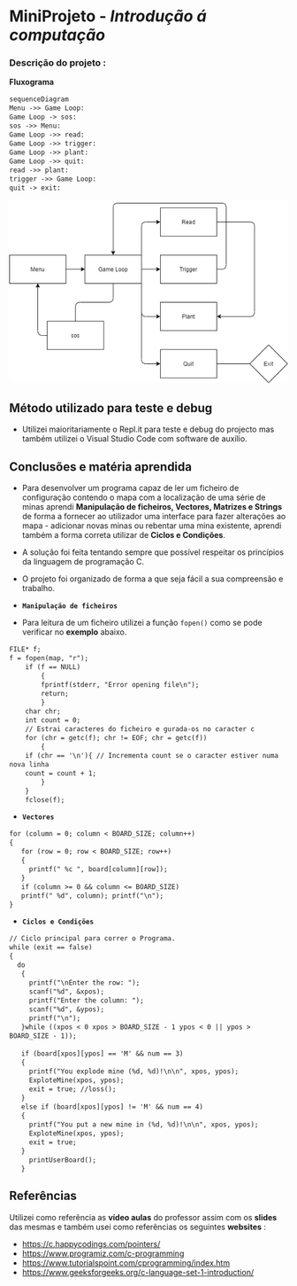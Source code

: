 ﻿# MiniProjeto - ***Introdução á computação***
### Descrição do projeto :
**Fluxograma**
```mermaid
sequenceDiagram
Menu ->> Game Loop: 
Game Loop -> sos: 
sos ->> Menu: 
Game Loop ->> read: 
Game Loop ->> trigger:   
Game Loop ->> plant: 
Game Loop ->> quit: 
read ->> plant: 
trigger ->> Game Loop:   
quit -> exit: 
```
![image](Diagrama_UML_MiniProjeto.png)


## Método utilizado para teste e debug
-   Utilizei maioritariamente o Repl.it para teste e debug do projecto mas também utilizei o Visual Studio Code com software de auxílio.


## Conclusões e matéria aprendida
-   Para desenvolver um programa capaz de ler um ficheiro de configuração contendo o mapa com a localização de uma série de minas aprendi **Manipulação de ficheiros, Vectores, Matrizes e Strings** de forma a fornecer ao utilizador uma interface para fazer alterações ao mapa - adicionar novas minas ou rebentar uma mina existente, aprendi também a forma correta utilizar de **Ciclos e Condições**.
- A solução foi feita tentando sempre que possível respeitar os princípios da linguagem de programação C.
- O projeto foi organizado de forma a que seja fácil a sua compreensão e trabalho.

- **`Manipulação de ficheiros`**
- Para leitura de um ficheiro utilizei a função `fopen()` como se pode verificar no **exemplo** abaixo. 
```
FILE* f;
f = fopen(map, "r");
	if (f == NULL)
		{
		fprintf(stderr, "Error opening file\n");
		return;
		}
	char chr;
	int count = 0;
	// Estrai caracteres do ficheiro e gurada-os no caracter c
	for (chr = getc(f); chr != EOF; chr = getc(f)) 
		{
	if (chr == '\n'){ // Incrementa count se o caracter estiver numa nova linha
	count = count + 1;
		}
	}
	fclose(f);
```
- **`Vectores`**

```
for (column = 0; column < BOARD_SIZE; column++) 
{ 
   for (row = 0; row < BOARD_SIZE; row++) 
   { 
     printf(" %c ", board[column][row]); 
   } 
   if (column >= 0 && column <= BOARD_SIZE) 
   printf(" %d", column); printf("\n"); 
}
```

- **`Ciclos e Condições`**
```
// Ciclo principal para correr o Programa.
while (exit == false) 
{ 
  do 
   { 
     printf("\nEnter the row: ");
     scanf("%d", &xpos);
     printf("Enter the column: ");
     scanf("%d", &ypos);
     printf("\n"); 
   }while ((xpos < 0 xpos > BOARD_SIZE - 1 ypos < 0 || ypos > BOARD_SIZE - 1));
   
   if (board[xpos][ypos] == 'M' && num == 3) 
   { 
     printf("You explode mine (%d, %d)!\n\n", xpos, ypos);
     ExploteMine(xpos, ypos);
     exit = true; //loss(); 
   } 
   else if (board[xpos][ypos] != 'M' && num == 4) 
   { 
     printf("You put a new mine in (%d, %d)!\n\n", xpos, ypos);
     ExploteMine(xpos, ypos);
     exit = true; 
   }
     printUserBoard(); 
   }
```



## Referências

 Utilizei como referência as **vídeo aulas** do professor assim com os **slides** das mesmas e também usei como referências os seguintes **websites** :
- https://c.happycodings.com/pointers/
- https://www.programiz.com/c-programming
- https://www.tutorialspoint.com/cprogramming/index.htm
- https://www.geeksforgeeks.org/c-language-set-1-introduction/
